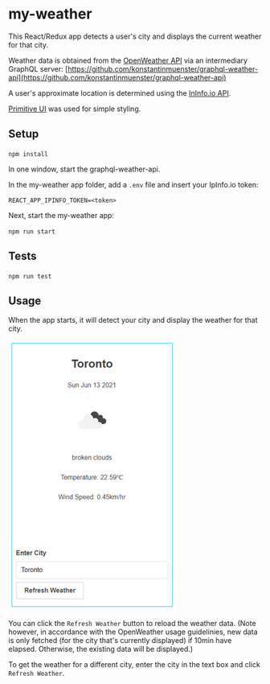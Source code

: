 # my-weather
This React/Redux app detects a user's city and displays the current weather for that city.

Weather data is obtained from the [OpenWeather API](https://openweathermap.org/api) via an intermediary GraphQL server: [https://github.com/konstantinmuenster/graphql-weather-api](https://github.com/konstantinmuenster/graphql-weather-api)

A user's approximate location is determined using the [InInfo.io API](https://ipinfo.io).

[Primitive UI](https://taniarascia.github.io/primitive/) was used for simple styling.

## Setup
`npm install`

In one window, start the graphql-weather-api.

In the my-weather app folder, add a `.env` file and insert your IpInfo.io token:
```
REACT_APP_IPINFO_TOKEN=<token>
```

Next, start the my-weather app: 

`npm run start`

## Tests
`npm run test`

## Usage
When the app starts, it will detect your city and display the weather for that city.

![Screenshot of App](readme/my-weather-screenshot.png)

You can click the `Refresh Weather` button to reload the weather data. (Note however, in accordance with the OpenWeather usage guidelinies, new data is only fetched (for the city that's currently displayed) if 10min have elapsed. Otherwise, the existing data will be displayed.)

To get the weather for a different city, enter the city in the text box and click `Refresh Weather`.
